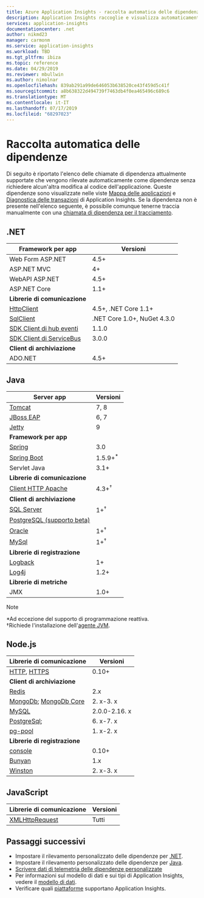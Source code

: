 ```yaml
---
title: Azure Application Insights - raccolta automatica delle dipendenze | Microsoft Docs
description: Application Insights raccoglie e visualizza automaticamente le dipendenze
services: application-insights
documentationcenter: .net
author: nikmd23
manager: carmonm
ms.service: application-insights
ms.workload: TBD
ms.tgt_pltfrm: ibiza
ms.topic: reference
ms.date: 04/29/2019
ms.reviewer: mbullwin
ms.author: nimolnar
ms.openlocfilehash: 839ab291a99de646053b638520ce43f459d5c41f
ms.sourcegitcommit: a8b638322d494739f7463db4f0ea465496c689c6
ms.translationtype: MT
ms.contentlocale: it-IT
ms.lasthandoff: 07/17/2019
ms.locfileid: "68297023"
---
```

# <a name="dependency-auto-collection"></a>Raccolta automatica delle dipendenze

Di seguito è riportato l'elenco delle chiamate di dipendenza attualmente supportate che vengono rilevate automaticamente come dipendenze senza richiedere alcun'altra modifica al codice dell'applicazione. Queste dipendenze sono visualizzate nelle viste [Mappa delle applicazioni](https://docs.microsoft.com/azure/application-insights/app-insights-app-map) e [Diagnostica delle transazioni](https://docs.microsoft.com/azure/application-insights/app-insights-transaction-diagnostics) di Application Insights. Se la dipendenza non è presente nell'elenco seguente, è possibile comunque tenerne traccia manualmente con una [chiamata di dipendenza per il tracciamento](https://docs.microsoft.com/azure/application-insights/app-insights-api-custom-events-metrics#trackdependency).

## <a name="net"></a>.NET

| Framework per app| Versioni |
| ------------------------|----------|
| Web Form ASP.NET | 4.5+ |
| ASP.NET MVC | 4+ |
| WebAPI ASP.NET | 4.5+ |
| ASP.NET Core | 1.1+ |
| <b>Librerie di comunicazione</b> |
| [HttpClient](https://www.microsoft.com/net/) | 4.5+, .NET Core 1.1+ |
| [SqlClient](https://www.nuget.org/packages/System.Data.SqlClient) | .NET Core 1.0+, NuGet 4.3.0 |
| [SDK Client di hub eventi](https://www.nuget.org/packages/Microsoft.Azure.EventHubs) | 1.1.0 |
| [SDK Client di ServiceBus](https://www.nuget.org/packages/Microsoft.Azure.ServiceBus) | 3.0.0 |
| <b>Client di archiviazione</b>|  |
| ADO.NET | 4.5+ |

## <a name="java"></a>Java
| Server app | Versioni |
|-------------|----------|
| [Tomcat](https://tomcat.apache.org/) | 7, 8 | 
| [JBoss EAP](https://developers.redhat.com/products/eap/download/) | 6, 7 |
| [Jetty](https://www.eclipse.org/jetty/) | 9 |
| <b>Framework per app</b> |  |
| [Spring](https://spring.io/) | 3.0 |
| [Spring Boot](https://spring.io/projects/spring-boot) | 1.5.9+<sup>*</sup> |
| Servlet Java | 3.1+ |
| <b>Librerie di comunicazione</b> |  |
| [Client HTTP Apache](https://mvnrepository.com/artifact/org.apache.httpcomponents/httpclient) | 4.3+<sup>†</sup> |
| <b>Client di archiviazione</b> | |
| [SQL Server]( https://mvnrepository.com/artifact/com.microsoft.sqlserver/mssql-jdbc) | 1+<sup>†</sup> |
| [PostgreSQL (supporto beta)](https://github.com/Microsoft/ApplicationInsights-Java/blob/master/CHANGELOG.md#version-240-beta) | |
| [Oracle]( https://www.oracle.com/technetwork/database/application-development/jdbc/downloads/index.html) | 1+<sup>†</sup> |
| [MySql]( https://mvnrepository.com/artifact/mysql/mysql-connector-java) | 1+<sup>†</sup> |
| <b>Librerie di registrazione</b> | |
| [Logback](https://logback.qos.ch/) | 1+ |
| [Log4j](https://logging.apache.org/log4j/) | 1.2+ |
| <b>Librerie di metriche</b> |  |
| JMX | 1.0+ |

> [!NOTE]
> *Ad eccezione del supporto di programmazione reattiva.
> <br>†Richiede l'installazione dell'[agente JVM](https://docs.microsoft.com/azure/application-insights/app-insights-java-agent#install-the-application-insights-agent-for-java).

## <a name="nodejs"></a>Node.js

| Librerie di comunicazione | Versioni |
| ------------------------|----------|
| [HTTP](https://nodejs.org/api/http.html), [HTTPS](https://nodejs.org/api/https.html) | 0.10+ |
| <b>Client di archiviazione</b> | |
| [Redis](https://www.npmjs.com/package/redis) | 2.x |
| [MongoDb](https://www.npmjs.com/package/mongodb); [MongoDb Core](https://www.npmjs.com/package/mongodb-core) | 2. x-3. x |
| [MySQL](https://www.npmjs.com/package/mysql) | 2.0.0-2.16. x |
| [PostgreSql](https://www.npmjs.com/package/pg); | 6. x-7. x |
| [pg-pool](https://www.npmjs.com/package/pg-pool) | 1. x-2. x |
| <b>Librerie di registrazione</b> | |
| [console](https://nodejs.org/api/console.html) | 0.10+ |
| [Bunyan](https://www.npmjs.com/package/bunyan) | 1.x |
| [Winston](https://www.npmjs.com/package/winston) | 2. x-3. x |

## <a name="javascript"></a>JavaScript

| Librerie di comunicazione | Versioni |
| ------------------------|----------|
| [XMLHttpRequest](https://developer.mozilla.org/docs/Web/API/XMLHttpRequest) | Tutti |

## <a name="next-steps"></a>Passaggi successivi

- Impostare il rilevamento personalizzato delle dipendenze per [.NET](../../azure-monitor/app/asp-net-dependencies.md).
- Impostare il rilevamento personalizzato delle dipendenze per [Java](../../azure-monitor/app/java-agent.md).
- [Scrivere dati di telemetria delle dipendenze personalizzate](../../azure-monitor/app/api-custom-events-metrics.md#trackdependency)
- Per informazioni sul modello di dati e sui tipi di Application Insights, vedere il [modello di dati](../../azure-monitor/app/data-model.md).
- Verificare quali [piattaforme](../../azure-monitor/app/platforms.md) supportano Application Insights.
